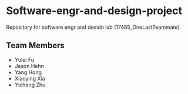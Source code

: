 # Software-engr-and-design-project
Repository for software engr and desidn lab (17485_OneLastTeammate)

## Team Members
* Yulei Fu
* Jason Hahn
* Yang Hong
* Xiaoying Xia
* Yicheng Zhu
